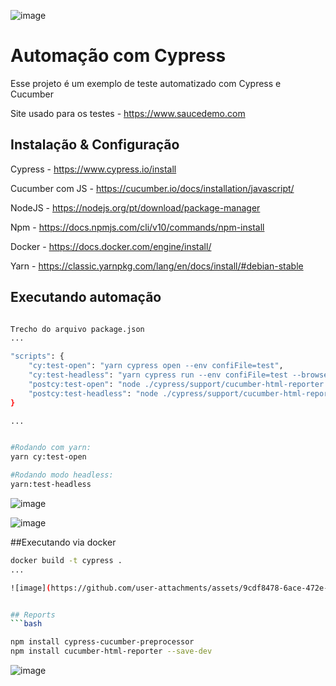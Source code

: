 ![image](https://github.com/user-attachments/assets/d8428f91-dcdc-4e03-9928-b52a1c4cafb2)


# Automação com Cypress 

Esse projeto é um exemplo de teste automatizado com Cypress e Cucumber 

Site usado para os testes - https://www.saucedemo.com

## Instalação & Configuração


Cypress - https://www.cypress.io/install

Cucumber com JS - https://cucumber.io/docs/installation/javascript/ 

NodeJS - https://nodejs.org/pt/download/package-manager

Npm - https://docs.npmjs.com/cli/v10/commands/npm-install

Docker - https://docs.docker.com/engine/install/

Yarn - https://classic.yarnpkg.com/lang/en/docs/install/#debian-stable


## Executando automação 
```bash

Trecho do arquivo package.json  
...

"scripts": {
    "cy:test-open": "yarn cypress open --env confiFile=test",
    "cy:test-headless": "yarn cypress run --env confiFile=test --browser chrome",
    "postcy:test-open": "node ./cypress/support/cucumber-html-reporter.js",
    "postcy:test-headless": "node ./cypress/support/cucumber-html-reporter.js"
}

...


#Rodando com yarn:
yarn cy:test-open

#Rodando modo headless:
yarn:test-headless 
```
![image](https://github.com/user-attachments/assets/ded6b6b9-1fa0-4a3a-a70e-88346fe2073f)

![image](https://github.com/user-attachments/assets/deae7662-f1fd-4572-b0f2-26ef9514dd65)



##Executando via docker

```bash
docker build -t cypress .
...

![image](https://github.com/user-attachments/assets/9cdf8478-6ace-472e-8885-79325e8834b3)


## Reports
```bash

npm install cypress-cucumber-preprocessor
npm install cucumber-html-reporter --save-dev

```

![image](https://github.com/user-attachments/assets/3ea7d6aa-7d0c-40c1-8fc6-53c5372c7c7c)


